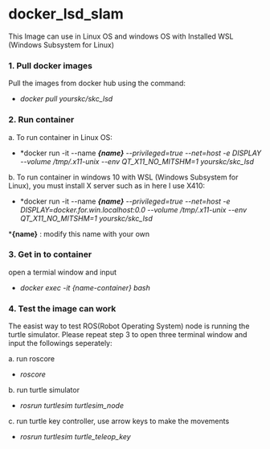 # docker_lsd_slam

This Image can use in Linux OS and windows OS with Installed WSL (Windows Subsystem for Linux) 

### 1.   Pull docker images 

   Pull the images from docker hub using the command:

   - *docker pull yourskc/skc_lsd*

### 2.   Run container

   a. To run container in Linux OS:

   - *docker run -it --name ***{name}** --privileged=true --net=host -e DISPLAY --volume /tmp/.x11-unix --env QT_X11_NO_MITSHM=1  yourskc/skc_lsd*

   b. To run container in windows 10 with WSL (Windows Subsystem for Linux), you must install X server such as in here I use X410:

   - *docker run -it --name ***{name}** --privileged=true --net=host -e DISPLAY=docker.for.win.localhost:0.0 --volume /tmp/.x11-unix --env QT_X11_NO_MITSHM=1 yourskc/skc_lsd*

***{name}** : modify this name with your own

### 3.   Get in to container

   open a termial window and input
   
   - *docker exec -it {name-container} bash*

### 4.   Test the image can work

   The easist way to test ROS(Robot Operating System) node is running the turtle simulator. Please repeat step 3 to open three terminal window and input the followings seperately:
  
  a. run roscore

   - *roscore*

  b. run turtle simulator

   - *rosrun turtlesim turtlesim_node*

  c. run turtle key controller, use arrow keys to make the movements

   - *rosrun turtlesim turtle_teleop_key*


